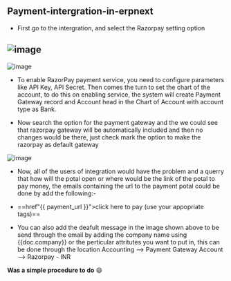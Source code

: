 Payment-intergration-in-erpnext
---
* First go to the intergration, and select the Razorpay setting option

![image](https://user-images.githubusercontent.com/54163741/189280597-e4c12848-9b80-4a42-abf3-a2f1528f8bad.png)
---
![image](https://user-images.githubusercontent.com/54163741/189281702-ee666cb3-e0c0-41e4-80f7-dd3dc1c4bca7.png)

* To enable RazorPay payment service, you need to configure parameters like API Key, API Secret. Then comes the turn to set the chart of the account, to do this on enabling service, the system will create Payment Gateway record and Account head in the Chart of Account with account type as Bank.

* Now search the option for the payment gateway and the we could see that razorpay gateway will be automatically included and then no changes would be there, just check mark the option to make the razorpay as default gateway

![image](https://user-images.githubusercontent.com/54163741/189282260-d784ec7f-0ca4-46c6-9950-a9371bd300ef.png)

* Now, all of the users of integration would have the problem and a querry that how will the potal open or where would be the link of the potal to pay money, the emails containing the url to the payment potal could be done by add the following:-

* ==href"{{ payment_url }}">click here to pay (use your appopriate tags)==

* You can also add the deafult message in the image shown above to be send through the email by adding the company name using {{doc.company}} or the    perticular attritutes you want to put in, this can be done through the location Accounting --> Payment Gateway Account --> Razorpay - INR

**Was a simple procedure to do**
:smile:









